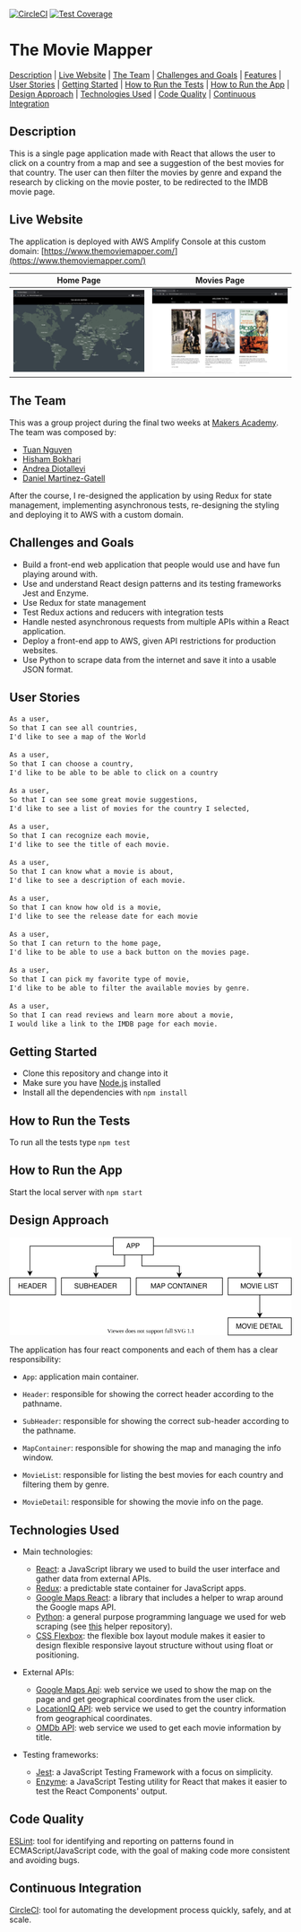 [![CircleCI](https://circleci.com/gh/AndreaDiotallevi/the-movie-mapper.svg?style=shield)](https://circleci.com/gh/AndreaDiotallevi/the-movie-mapper) [![Test Coverage](https://api.codeclimate.com/v1/badges/2e51fe5571066fd4380b/test_coverage)](https://codeclimate.com/github/AndreaDiotallevi/the-movie-mapper/test_coverage)

# The Movie Mapper

[Description](#description) | [Live Website](#live-website) | [The Team](#the-team) | [Challenges and Goals](#challenges-and-goals) | [Features](#features) | [User Stories](#user-stories) | [Getting Started](#getting-started) | [How to Run the Tests](#how-to-run-the-tests) | [How to Run the App](#how-to-run-the-app) | [Design Approach](#design-approach) | [Technologies Used](#technologies-used) | [Code Quality](#code-quality) | [Continuous Integration](#continuous-integration)

## Description

This is a single page application made with React that allows the user to click on a country from a map and see a suggestion of the best movies for that country. The user can then filter the movies by genre and expand the research by clicking on the movie poster, to be redirected to the IMDB movie page.

## Live Website

The application is deployed with AWS Amplify Console at this custom domain: [https://www.themoviemapper.com/](https://www.themoviemapper.com/)

Home Page             |  Movies Page
:-------------------------:|:-------------------------:
![](./src/assets/the-movie-mapper-home.png)  |  ![](./src/assets/the-movie-mapper-movies.png)

## The Team

This was a group project during the final two weeks at [Makers Academy](https://makers.tech/). The team was composed by:

- [Tuan Nguyen](https://github.com/TuanNguyen1010)
- [Hisham Bokhari](https://github.com/hishambokhari)
- [Andrea Diotallevi](https://github.com/AndreaDiotallevi)
- [Daniel Martinez-Gatell](https://github.com/denriquem)

After the course, I re-designed the application by using Redux for state management, implementing asynchronous tests, re-designing the styling and deploying it to AWS with a custom domain.

## Challenges and Goals

- Build a front-end web application that people would use and have fun playing around with.
- Use and understand React design patterns and its testing frameworks Jest and Enzyme.
- Use Redux for state management
- Test Redux actions and reducers with integration tests
- Handle nested asynchronous requests from multiple APIs within a React application.
- Deploy a front-end app to AWS, given API restrictions for production websites.
- Use Python to scrape data from the internet and save it into a usable JSON format.

## User Stories

```
As a user,
So that I can see all countries,
I'd like to see a map of the World

As a user,
So that I can choose a country,
I'd like to be able to be able to click on a country

As a user,
So that I can see some great movie suggestions,
I'd like to see a list of movies for the country I selected,

As a user,
So that I can recognize each movie,
I'd like to see the title of each movie.

As a user,
So that I can know what a movie is about,
I'd like to see a description of each movie.

As a user,
So that I can know how old is a movie,
I'd like to see the release date for each movie

As a user,
So that I can return to the home page,
I'd like to be able to use a back button on the movies page.

As a user,
So that I can pick my favorite type of movie,
I'd like to be able to filter the available movies by genre.

As a user,
So that I can read reviews and learn more about a movie,
I would like a link to the IMDB page for each movie.
```

## Getting Started

- Clone this repository and change into it
- Make sure you have [Node.js](https://nodejs.org/en/download/) installed
- Install all the dependencies with `npm install`

## How to Run the Tests

To run all the tests type `npm test`

## How to Run the App

Start the local server with `npm start`

## Design Approach

<p align="center">
  <img src="./src/assets/react-components-diagram.svg" alt="react-components-diagram"></img>
</p>

The application has four react components and each of them has a clear responsibility:

- `App`: application main container.

- `Header`: responsible for showing the correct header according to the pathname.

- `SubHeader`: responsible for showing the correct sub-header according to the pathname.

- `MapContainer`: responsible for showing the map and managing the info window.

- `MovieList`: responsible for listing the best movies for each country and filtering them by genre.

- `MovieDetail`: responsible for showing the movie info on the page.

## Technologies Used

- Main technologies:

  - [React](https://reactjs.org/): a JavaScript library we used to build the user interface and gather data from external APIs.
  - [Redux](https://redux.js.org/): a predictable state container for JavaScript apps.
  - [Google Maps React](https://www.npmjs.com/package/google-maps-react): a library that includes a helper to wrap around the Google maps API.
  - [Python](https://www.python.org/): a general purpose programming language we used for web scraping (see [this](https://github.com/AndreaDiotallevi/movie-titles-scraper) helper repository).
  - [CSS Flexbox](https://developer.mozilla.org/en-US/docs/Web/CSS/CSS_Flexible_Box_Layout/Basic_Concepts_of_Flexbox): the flexible box layout module makes it easier to design flexible responsive layout structure without using float or positioning.

- External APIs:

  - [Google Maps Api](https://developers.google.com/maps/documentation): web service we used to show the map on the page and get geographical coordinates from the user click.
  - [LocationIQ API](https://locationiq.com/docs): web service we used to get the country information from geographical coordinates.
  - [OMDb API](http://www.omdbapi.com/): web service we used to get each movie information by title.

- Testing frameworks:
  - [Jest](https://jestjs.io/): a JavaScript Testing Framework with a focus on simplicity.
  - [Enzyme](https://www.npmjs.com/package/enzyme): a JavaScript Testing utility for React that makes it easier to test the React Components' output.

## Code Quality

[ESLint](https://eslint.org/): tool for identifying and reporting on patterns found in ECMAScript/JavaScript code, with the goal of making code more consistent and avoiding bugs.

## Continuous Integration

[CircleCI](https://circleci.com/): tool for automating the development process quickly, safely, and at scale.
